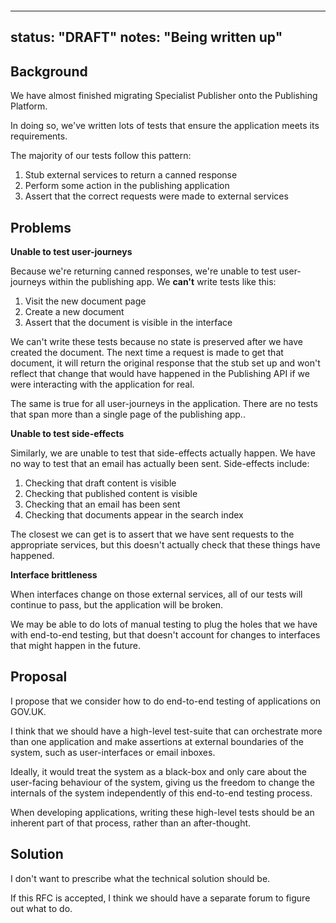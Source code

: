 &nbsp;

&nbsp;

---
status: "DRAFT"
notes: "Being written up"
---

## Background

We have almost finished migrating Specialist Publisher onto the Publishing Platform.

In doing so, we've written lots of tests that ensure the application meets its requirements.

The majority of our tests follow this pattern:

1. Stub external services to return a canned response
2. Perform some action in the publishing application
3. Assert that the correct requests were made to external services

## Problems

**Unable to test user-journeys**

Because we're returning canned responses, we're unable to test user-journeys within the publishing app. We **can't** write tests like this:

1. Visit the new document page
2. Create a new document
3. Assert that the document is visible in the interface

We can't write these tests because no state is preserved after we have created the document. The next time a request is made to get that document, it will return the original response that the stub set up and won't reflect that change that would have happened in the Publishing API if we were interacting with the application for real.

The same is true for all user-journeys in the application. There are no tests that span more than a single page of the publishing app..

**Unable to test side-effects**

Similarly, we are unable to test that side-effects actually happen. We have no way to test that an email has actually been sent. Side-effects include:

1. Checking that draft content is visible
2. Checking that published content is visible
3. Checking that an email has been sent
4. Checking that documents appear in the search index

The closest we can get is to assert that we have sent requests to the appropriate services, but this doesn't actually check that these things have happened.

**Interface brittleness**

When interfaces change on those external services, all of our tests will continue to pass, but the application will be broken.

We may be able to do lots of manual testing to plug the holes that we have with end-to-end testing, but that doesn't account for changes to interfaces that might happen in the future.

## Proposal

I propose that we consider how to do end-to-end testing of applications on GOV.UK.

I think that we should have a high-level test-suite that can orchestrate more than one application and make assertions at external boundaries of the system, such as user-interfaces or email inboxes.

Ideally, it would treat the system as a black-box and only care about the user-facing behaviour of the system, giving us the freedom to change the internals of the system independently of this end-to-end testing process.

When developing applications, writing these high-level tests should be an inherent part of that process, rather than an after-thought.

## Solution

I don't want to prescribe what the technical solution should be.

If this RFC is accepted, I think we should have a separate forum to figure out what to do.

&nbsp;

&nbsp;

